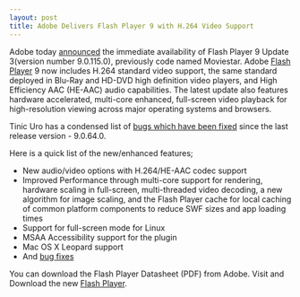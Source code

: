 ```yaml
---
layout: post
title: Adobe Delivers Flash Player 9 with H.264 Video Support
---
```


Adobe today <a href="http://www.adobe.com/aboutadobe/pressroom/pressreleases/200712/120407adobemoviestar.html">announced</a> the immediate availability of Flash Player 9 Update 3(version number 9.0.115.0), previously code named Moviestar. Adobe <a href="http://www.adobe.com/go/flashplayer/">Flash Player</a> 9 now includes H.264 standard video support, the same standard deployed in Blu-Ray and HD-DVD high definition video players, and High Efficiency AAC (HE-AAC) audio capabilities. The latest update also features hardware accelerated, multi-core enhanced, full-screen video playback for high-resolution viewing across major operating systems and browsers.

Tinic Uro has a condensed list of <a href="http://www.kaourantin.net/2007/12/adobe-flash-player-9-update-3-released.html">bugs which have been fixed</a> since the last release version - 9.0.64.0.

Here is a quick list of the new/enhanced features;

- New audio/video options with H.264/HE-AAC codec support
- Improved Performance through multi-core support for rendering, hardware scaling in full-screen, multi-threaded video decoding, a new algorithm for image scaling, and the Flash Player cache for local caching of common platform components to reduce SWF sizes and app loading times
- Support for full-screen mode for Linux
- MSAA Accessibility support for the plugin
- Mac OS X Leopard support
- And <a href="http://www.kaourantin.net/2007/12/adobe-flash-player-9-update-3-released.html">bug fixes</a>

You can download the Flash Player Datasheet (PDF) from Adobe. Visit and Download the new <a href="http://www.adobe.com/go/flashplayer/">Flash Player</a>.
